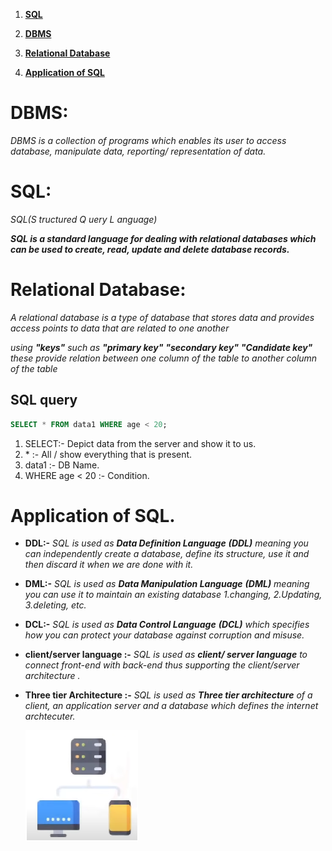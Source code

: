 
1. **[SQL](#sql)**

2. **[DBMS](#dbms)**
3. **[Relational Database](#relational-database)**
1. **[Application of SQL](#application-of-sql)**
# DBMS:
_DBMS is a collection of programs which enables its user to access
database, manipulate data, reporting/ representation of data._

# SQL:
_SQL(_S_ tructured _Q_ uery _L_ anguage)_


***SQL is a standard language for dealing with relational databases which can
be used to create, read, update and delete database records.***


# Relational Database:
_A relational database is a type of database that stores data and provides access points to data that are related to one another_

*using ***"keys"*** such as ***"primary key"** **"secondary key"*** ***"Candidate key"*** these provide relation between one column of the table to another column of the table*

## SQL query
```sql
SELECT * FROM data1 WHERE age < 20;
```

1. SELECT:- Depict data from the server and show it to us.
2. \* :- All / show everything that is present.
3. data1 :- DB Name.
4. WHERE age < 20 :- Condition.

# Application of SQL.

* **DDL:-** *SQL is used as **Data Definition Language** **(DDL)** meaning you can independently create a database, define its structure, use it and then discard it when we are done with it.*

* **DML:-** *SQL is used as **Data Manipulation Language** **(DML)** meaning you can use it to maintain an existing database 1.changing, 2.Updating, 3.deleting, etc.*

* **DCL:-** *SQL is used as **Data Control Language** **(DCL)** which specifies how you can protect your database against corruption and misuse.*

* **client/server language :-** *SQL is used as **client/ server language** to connect front-end with back-end thus supporting the client/server architecture .*

* **Three tier Architecture :-** *SQL is used as **Three tier architecture**  of a client, an application server and a database which defines the internet archtecuter.*

    ![Three tier architecture of internet](Images/Three%20tier%20architecture%20of%20internet1.png)